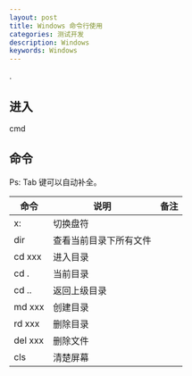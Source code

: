 ```yaml
---
layout: post
title: Windows 命令行使用
categories: 测试开发
description: Windows
keywords: Windows
---
```


.

## 进入

cmd

## 命令

Ps: Tab 键可以自动补全。

|命令|说明|备注|
|--	|--	|--	|
|x:|切换盘符|	|
|dir|查看当前目录下所有文件|	|
|cd xxx|进入目录|	|
|cd .|当前目录|	|
|cd ..|返回上级目录|	|
|md xxx|创建目录|	|
|rd xxx|删除目录|	|
|del xxx|删除文件|	|
|cls|清楚屏幕|	|
